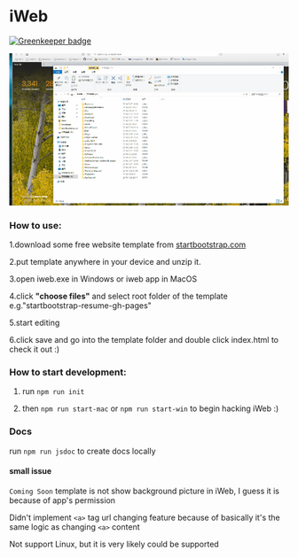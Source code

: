 # iWeb

[![Greenkeeper badge](https://badges.greenkeeper.io/TyrealGray/iWeb.svg)](https://greenkeeper.io/)

![iweb](https://github.com/TyrealGray/iWeb/blob/master/iweb_screenshot.gif)

### How to use:

1.download some free website template from [startbootstrap.com](https://startbootstrap.com/)

2.put template anywhere in your device and unzip it.

3.open iweb.exe in Windows or iweb app in MacOS

4.click **"choose files"** and select root folder of the template e.g."startbootstrap-resume-gh-pages"

5.start editing

6.click save and go into the template folder and double click index.html to check it out :)

### How to start development:
1. run `npm run init`

2. then `npm run start-mac` or `npm run start-win` to begin hacking iWeb :)

### Docs
run `npm run jsdoc` to create docs locally

#### small issue
`Coming Soon` template is not show background picture in iWeb, I guess it is because of app's permission

Didn't implement `<a>` tag url changing feature because of basically it's the same logic as changing `<a>` content

Not support Linux, but it is very likely could be supported
